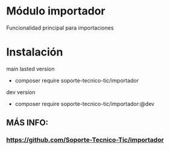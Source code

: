 # Módulo importador
Funcionalidad principal para importaciones

# Instalación
main lasted version
* composer require soporte-tecnico-tic/importador

dev version
* composer require soporte-tecnico-tic/importador:@dev

## MÁS INFO:
### https://github.com/Soporte-Tecnico-Tic/importador
